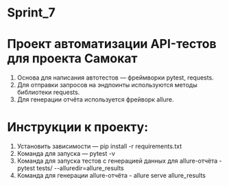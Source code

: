 # Sprint_7
# Проект автоматизации API-тестов для проекта Самокат
1. Основа для написания автотестов — фреймворки pytest, requests.
2. Для отправки запросов на эндпоинты используются методы библиотеки requests.
3. Для генерации отчёта используется фрейворк allure.

# Инструкции к проекту:
1. Установить зависимости — pip install -r requirements.txt
2. Команда для запуска — pytest -v
3. Команда для запуска тестов с генерацией данных для allure-отчёта - pytest tests/ --alluredir=allure_results
4. Команда для генерации allure-отчёта - allure serve allure_results